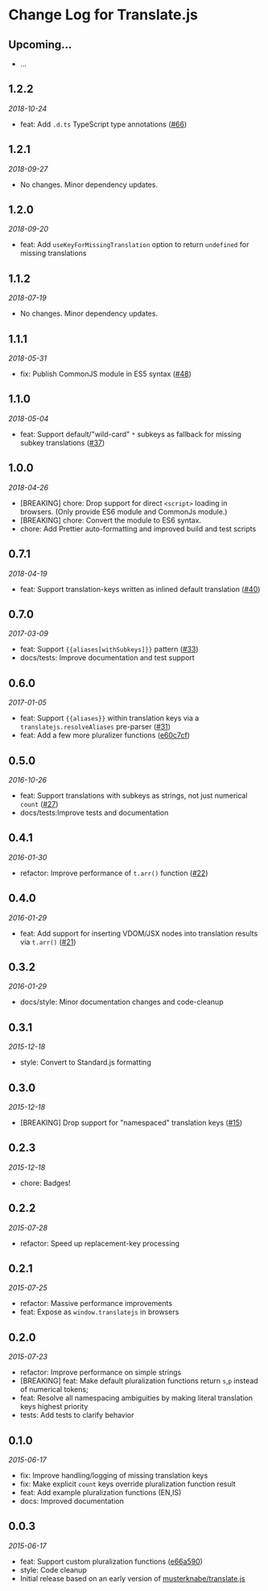 # Change Log for Translate.js


## Upcoming...
<!-- Add features here -->
* ...



## 1.2.2
_2018-10-24_
* feat: Add `.d.ts` TypeScript type annotations ([#66](https://github.com/StephanHoyer/translate.js/pull/66))



## 1.2.1
_2018-09-27_
* No changes. Minor dependency updates.



## 1.2.0
_2018-09-20_
* feat: Add `useKeyForMissingTranslation` option to return `undefined` for missing translations



## 1.1.2
_2018-07-19_
* No changes. Minor dependency updates.



## 1.1.1
_2018-05-31_
* fix: Publish CommonJS module in ES5 syntax ([#48](https://github.com/StephanHoyer/translate.js/pull/48))



## 1.1.0
_2018-05-04_
* feat: Support default/"wild-card" `*` subkeys as fallback for missing subkey translations ([#37](https://github.com/StephanHoyer/translate.js/pull/37))



## 1.0.0
_2018-04-26_
* [BREAKING] chore: Drop support for direct `<script>` loading in browsers. (Only provide ES6 module and CommonJs module.)
* [BREAKING] chore: Convert the module to ES6 syntax.
* chore: Add Prettier auto-formatting and improved build and test scripts



## 0.7.1
_2018-04-19_
* feat: Support translation-keys written as inlined default translation ([#40](https://github.com/StephanHoyer/translate.js/pull/40))



## 0.7.0
_2017-03-09_
* feat: Support `{{aliases[withSubkeys]}}` pattern ([#33](https://github.com/StephanHoyer/translate.js/pull/33))
* docs/tests: Improve documentation and test support



## 0.6.0
_2017-01-05_
* feat: Support `{{aliases}}` within translation keys via a `translatejs.resolveAliases` pre-parser ([#31](https://github.com/StephanHoyer/translate.js/pull/31))
* feat: Add a few more pluralizer functions ([e60c7cf](https://github.com/StephanHoyer/translate.js/commit/e60c7cf08663cd0202eb8e513a24c878232f4221))



## 0.5.0
_2016-10-26_
* feat: Support translations with subkeys as strings, not just numerical `count` ([#27](https://github.com/StephanHoyer/translate.js/pull/27))
* docs/tests:Improve tests and documentation



## 0.4.1
_2016-01-30_
* refactor: Improve performance of `t.arr()` function ([#22](https://github.com/StephanHoyer/translate.js/pull/22))



## 0.4.0
_2016-01-29_
* feat: Add support for inserting VDOM/JSX nodes into translation results via `t.arr()` ([#21](https://github.com/StephanHoyer/translate.js/pull/21))



## 0.3.2
_2016-01-29_
* docs/style: Minor documentation changes and code-cleanup



## 0.3.1
_2015-12-18_
* style: Convert to Standard.js formatting



## 0.3.0
_2015-12-18_
* [BREAKING] Drop support for "namespaced" translation keys ([#15](https://github.com/StephanHoyer/translate.js/pull/15))



## 0.2.3
_2015-12-18_
* chore: Badges!



## 0.2.2
_2015-07-28_

* refactor: Speed up replacement-key processing



## 0.2.1
_2015-07-25_

* refactor: Massive performance improvements
* feat: Expose as `window.translatejs` in browsers



## 0.2.0
_2015-07-23_

* refactor: Improve performance on simple strings
* [BREAKING] feat: Make default pluralization functions return `s`,`p` instead of numerical tokens;
* feat: Resolve all namespacing ambiguities by making literal translation keys highest priority
* tests: Add tests to clarify behavior



## 0.1.0
_2015-06-17_

* fix: Improve handling/logging of missing translation keys
* fix: Make explicit `count` keys override pluralization function result
* feat: Add example pluralization functions (EN,IS)
* docs: Improved documentation



## 0.0.3
_2015-06-17_

* feat: Support custom pluralization functions  ([e66a590](https://github.com/StephanHoyer/translate.js/commit/e66a59009a73013a3669af3c81eaeab29e28c8d1))
* style: Code cleanup
* Initial release based on an early version of [musterknabe/translate.js](https://github.com/musterknabe/translate.js)


